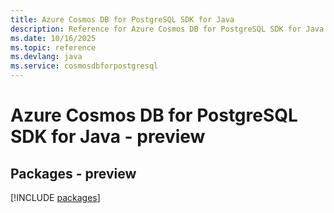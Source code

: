 ```yaml
---
title: Azure Cosmos DB for PostgreSQL SDK for Java
description: Reference for Azure Cosmos DB for PostgreSQL SDK for Java
ms.date: 10/16/2025
ms.topic: reference
ms.devlang: java
ms.service: cosmosdbforpostgresql
---
```

# Azure Cosmos DB for PostgreSQL SDK for Java - preview
## Packages - preview
[!INCLUDE [packages](cosmos-db-for-postgresql-index.md)]